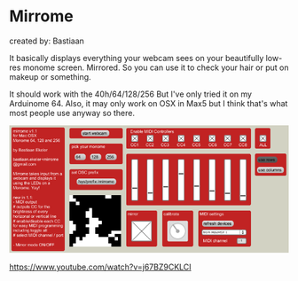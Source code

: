 # Mirrome

created by: Bastiaan

It basically displays everything your webcam sees on your beautifully low-res monome screen. Mirrored. So you can use it to check your hair or put on makeup or something.

It should work with the 40h/64/128/256 But I've only tried it on my Arduinome 64. Also, it may only work on OSX in Max5 but I think that's what most people use anyway so there.

![](mirrome.png)

https://www.youtube.com/watch?v=j67BZ9CKLCI
